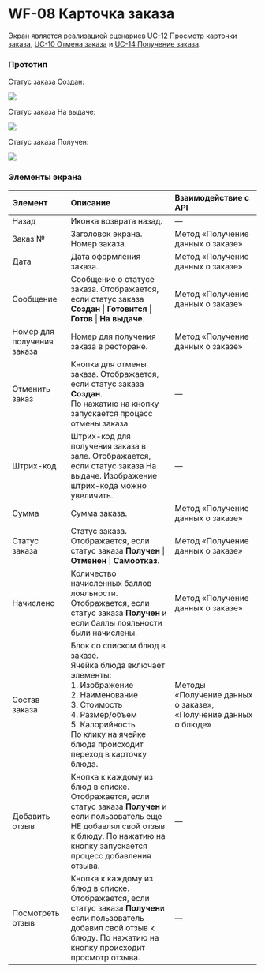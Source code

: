 # WF-08 Карточка заказа

Экран является реализацией сценариев [UC-12 Просмотр карточки заказа](../requirements/uc12.md), [UC-10 Отмена заказа](../requirements/uc10.md) и [UC-14 Получение заказа](../requirements/uc14.md). 

### Прототип

Статус заказа Создан:

![](../img/screen08-1.png)

Статус заказа На выдаче:

![](../img/screen08-2.png)

Статус заказа Получен:

![](../img/screen08-3.png)

### Элементы экрана

| **Элемент**                | **Описание**                                                                                                                                                                                                                      | Взаимодействие с API                                           |
| :------------------------- | :-------------------------------------------------------------------------------------------------------------------------------------------------------------------------------------------------------------------------------- | :------------------------------------------------------------- |
| Назад                      | Иконка возврата назад.                                                                                                                                                                                                            | —                                                              |
| Заказ №                    | Заголовок экрана. Номер заказа.                                                                                                                                                                                                   | Метод «Получение данных о заказе»                              |
| Дата                       | Дата оформления заказа.                                                                                                                                                                                                           | Метод «Получение данных о заказе»                              |
| Сообщение                  | Сообщение о статусе заказа. Отображается, если статус заказа **Создан** \| **Готовится** \| **Готов** \| **На выдаче**.                                                                                                           | Метод «Получение данных о заказе»                              |
| Номер для получения заказа | Номер для получения заказа в ресторане.                                                                                                                                                                                           | Метод «Получение данных о заказе»                              |
| Отменить заказ             | Кнопка для отмены заказа. Отображается, если статус заказа **Создан**.<br/>По нажатию на кнопку запускается процесс отмены заказа.                                                                                                | —                                                              |
| Штрих-код                  | Штрих-код для получения заказа в зале. Отображается, если статус заказа На выдаче. Изображение штрих-кода можно увеличить.                                                                                                        | —                                                              |
| Сумма                      | Сумма заказа.                                                                                                                                                                                                                     | Метод «Получение данных о заказе»                              |
| Статус заказа              | Статус заказа. Отображается, если статус заказа **Получен** \| **Отменен** \| **Самоотказ**.                                                                                                                                      | Метод «Получение данных о заказе»                              |
| Начислено                  | Количество начисленных баллов лояльности. Отображается, если статус заказа **Получен** и если баллы лояльности были начислены.                                                                                                    | Метод «Получение данных о заказе»                              |
| Состав заказа              | Блок со списком блюд в заказе.<br>Ячейка блюда включает элементы:<br>1. Изображение<br>2. Наименование<br>3. Стоимость<br>4. Размер/объем<br>5. Калорийность<br>По клику на ячейке блюда происходит переход в карточку блюда.<br> | Методы «Получение данных о заказе», «Получение данных о блюде» |
| Добавить отзыв             | Кнопка к каждому из блюд в списке. Отображается, если статус заказа **Получен** и если пользователь еще НЕ добавлял свой отзыв к блюду. По нажатию на кнопку запускается процесс добавления отзыва.                               | —                                                              |
| Посмотреть отзыв           | Кнопка к каждому из блюд в списке. Отображается, если статус заказа **Получен**и если пользователь добавил свой отзыв к блюду. По нажатию на кнопку происходит просмотр отзыва.                                                   | —                                                              |




